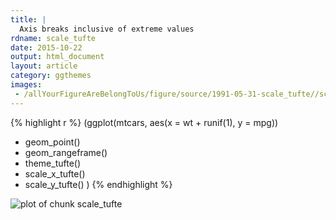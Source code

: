 ```yaml
---
title: |
  Axis breaks inclusive of extreme values
rdname: scale_tufte
date: 2015-10-22
output: html_document
layout: article
category: ggthemes
images:
 - /allYourFigureAreBelongToUs/figure/source/1991-05-31-scale_tufte//scale_tufte-1.png
---
```





{% highlight r %}
(ggplot(mtcars, aes(x = wt + runif(1), y = mpg))
 + geom_point()
 + geom_rangeframe()
 + theme_tufte()
 + scale_x_tufte()
 + scale_y_tufte()
 )
{% endhighlight %}

![plot of chunk scale_tufte](/allYourFigureAreBelongToUs/figure/source/1991-05-31-scale_tufte/scale_tufte-1.png) 